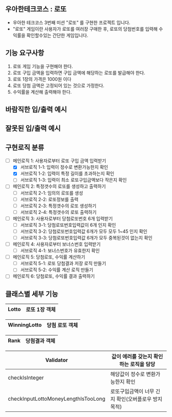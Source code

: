 ## 우아한테크코스 : 로또
- 우아한 테크코스 3번째 미션 "로또" 를 구현한 프로젝트 입니다.
- "로또" 게임이란 사용자가 로또를 여러장 구매한 후, 로또의 당첨번호를 입력해 수익률을 확인할수있는 간단한 게임입니다.

## 기능 요구사항
1. 로또 게임 기능을 구현해야 한다.
2. 로또 구입 금액을 입력하면 구입 금액에 해당하는 로또를 발급해야 한다.
3. 로또 1장의 가격은 1000원 이다
4. 로또 당첨 금액은 고정되어 있는 것으로 가정한다.
5. 수익률을 계산해 출력해야 한다.

## 바람직한 입/출력 예시

## 잘못된 입/출력 예시

## 구현로직 분류
- [ ] 메인로직 1: 사용자로부터 로또 구입 금액 입력받기
    - [x] 서브로직 1-1: 입력이 정수로 변환가능한지 확인
    - [x] 서브로직 1-2: 입력이 특정 길이를 초과하는지 확인
    - [ ] 서브로직 1-3: 입력이 최소 로또구입금액보다 작은지 확인
- [ ] 메인로직 2: 특정갯수의 로또를 생성하고 출력하기
    - [ ] 서브로직 2-1: 임의의 로또를 생성
    - [ ] 서브로직 2-2: 로또정보를 출력
    - [ ] 서브로직 2-3: 특정갯수의 로또 생성하기
    - [ ] 서브로직 2-4: 특정갯수의 로또 출력하기
- [ ] 메인로직 3: 사용자로부터 당첨로또번호 6개 입력받기
    - [ ] 서브로직 3-1: 당첨로또번호입력값이 6개 인지 확인
    - [ ] 서브로직 3-2: 당첨로또번호입력값 6개가 모두 모두 1~45 인지 확인
    - [ ] 서브로직 3-3: 당첨로또번호입력값 6개가 모두 중복된것이 없는지 확인
- [ ] 메인로직 4: 사용자로부터 보너스번호 입력받기
    - [ ] 서브로직 4-1: 보너스번호가 유효한지 확인
- [ ] 메인로직 5: 당첨로또, 수익률 계산하기
    - [ ] 서브로직 5-1: 로또 당첨결과 저장 로직 만들기
    - [ ] 서브로직 5-2: 수익률 계산 로직 만들기
- [ ] 메인로직 6: 당첨로또, 수익률 결과 출력하기

## 클래스별 세부 기능

|Lotto|로또 1장 객체|
|---|---|

|WinningLotto|당첨 로또 객체|
|---|---|

|Rank|당첨결과 객체|
|---|---|

|Validator|값이 에러를 갖는지 확인하는 로직을 담당|
|---|---|
|checkIsInteger|해당값이 정수로 변환가능한지 확인|
|checkInputLottoMoneyLengthIsTooLong|로또구입금액이 너무 긴지 확인(오버플로우 방지 목적)|